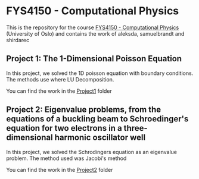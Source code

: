 # FYS4150 - Computational Physics

This is the repository for the course [FYS4150 - Computational Physics](https://www.uio.no/studier/emner/matnat/fys/FYS4150/) (University of Oslo) and contains the work of aleksda, samuelbrandt and shirdarec

## Project 1: The 1-Dimensional Poisson Equation

In this project, we solved the 1D poisson equation with boundary conditions. The methods use where LU Decomposition.

You can find the work in the [Project1](https://github.com/aleksda/FYS4150/tree/master/Project1) folder

## Project 2: Eigenvalue problems, from the equations of a buckling beam to Schroedinger's equation for two electrons in a three-dimensional harmonic oscillator well

In this project, we solved the Schrodingers equation as an eigenvalue problem. The method used was Jacobi's method

You can find the work in the [Project2](https://github.com/aleksda/FYS4150/tree/master/Project2) folder
